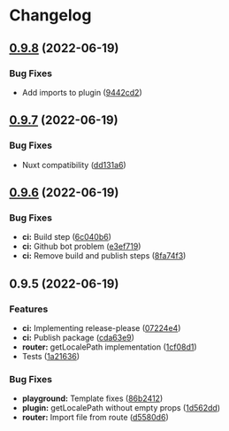 # Changelog

## [0.9.8](https://github.com/guzz/nuxt-simple-i18n/compare/v0.9.7...v0.9.8) (2022-06-19)


### Bug Fixes

* Add imports to plugin ([9442cd2](https://github.com/guzz/nuxt-simple-i18n/commit/9442cd2073c1ef39254be5bf45bf3fbc1a3cb046))

## [0.9.7](https://github.com/guzz/nuxt-simple-i18n/compare/v0.9.6...v0.9.7) (2022-06-19)


### Bug Fixes

* Nuxt compatibility ([dd131a6](https://github.com/guzz/nuxt-simple-i18n/commit/dd131a67ab966981bce8091fd5a1c66ef65c776a))

## [0.9.6](https://github.com/guzz/nuxt-simple-i18n/compare/v0.9.5...v0.9.6) (2022-06-19)


### Bug Fixes

* **ci:** Build step ([6c040b6](https://github.com/guzz/nuxt-simple-i18n/commit/6c040b66dce383f4390c809cf415cfa6416cacf2))
* **ci:** Github bot problem ([e3ef719](https://github.com/guzz/nuxt-simple-i18n/commit/e3ef719f1b241fc56cf7411463ba785b4f7f829b))
* **ci:** Remove build and publish steps ([8fa74f3](https://github.com/guzz/nuxt-simple-i18n/commit/8fa74f30f4918f851d44cdee98054e9af93feca7))

## 0.9.5 (2022-06-19)


### Features

* **ci:** Implementing release-please ([07224e4](https://github.com/guzz/nuxt-simple-i18n/commit/07224e4f5ddd18bb8381e9b9ffdb95bd4af21b10))
* **ci:** Publish package ([cda63e9](https://github.com/guzz/nuxt-simple-i18n/commit/cda63e966a583567ecb08a281da7f8fe16ad6ee6))
* **router:** getLocalePath implementation ([1cf08d1](https://github.com/guzz/nuxt-simple-i18n/commit/1cf08d107dbf0beaa78c64f00c8f3a8f9f222d60))
* Tests ([1a21636](https://github.com/guzz/nuxt-simple-i18n/commit/1a216362944b2045a92ca3e80296628f546404c4))


### Bug Fixes

* **playground:** Template fixes ([86b2412](https://github.com/guzz/nuxt-simple-i18n/commit/86b241269edc2bb9c513310a5fc4fb9914571a6a))
* **plugin:** getLocalePath without empty props ([1d562dd](https://github.com/guzz/nuxt-simple-i18n/commit/1d562ddf4fcb58bd167a99e30f9af18bfb7df2ba))
* **router:** Import file from route ([d5580d6](https://github.com/guzz/nuxt-simple-i18n/commit/d5580d67951daefb51642d96a84aafd0d4cafb23))
